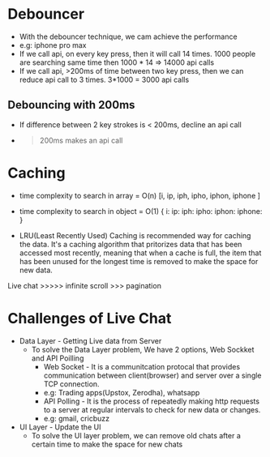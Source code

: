 # Debouncer

-   With the debouncer technique, we cam achieve the performance
-   e.g: iphone pro max
-   If we call api, on every key press, then it will call 14 times. 1000 people are searching same time then 1000 \* 14 => 14000 api calls
-   If we call api, >200ms of time between two key press, then we can reduce api call to 3 times. 3\*1000 = 3000 api calls

## Debouncing with 200ms

-   If difference between 2 key strokes is < 200ms, decline an api call
-   > 200ms makes an api call

# Caching

-   time complexity to search in array = O(n)
    [i, ip, iph, ipho, iphon, iphone ]

-   time complexity to search in object = O(1)
    {
    i:
    ip:
    iph:
    ipho:
    iphon:
    iphone:
    }

-   LRU(Least Recently Used) Caching is recommended way for caching the data. It's a caching algorithm that pritorizes data that has been accessed most recently, meaning that when a cache is full, the item that has been unused for the longest time is removed to make the space for new data.

Live chat >>>>> infinite scroll >>> pagination

# Challenges of Live Chat

-   Data Layer - Getting Live data from Server
    -   To solve the Data Layer problem, We have 2 options, Web Sockket and API Poilling
        -   Web Socket - It is a communitcation protocal that provides communication between client(browser) and server over a single TCP connection.
        -   e.g: Trading apps(Upstox, Zerodha), whatsapp
        -   API Polling - It is the process of repeatedly making http requests to a server at regular intervals to check for new data or changes.
        -   e.g: gmail, cricbuzz
-   UI Layer - Update the UI
    -   To solve the UI layer problem, we can remove old chats after a certain time to make the space for new chats
